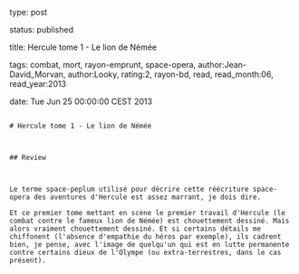 type: post
status: published
title: Hercule tome 1 - Le lion de Némée
tags:  combat,  mort,  rayon-emprunt,  space-opera, author:Jean-David_Morvan, author:Looky, rating:2, rayon-bd, read, read_month:06, read_year:2013
date: Tue Jun 25 00:00:00 CEST 2013
~~~~~~
# Hercule tome 1 - Le lion de Némée

## Review

Le terme space-peplum utilisé pour décrire cette réécriture space-opera des aventures d'Hercule est assez marrant, je dois dire.  
Et ce premier tome mettant en scène le premier travail d'Hercule (le combat contre le fameux lion de Némée) est chouettement dessiné. Mais alors vraiment chouettement dessiné. Et si certains détails me chiffonent (l'absence d'empathie du héros par exemple), ils cadrent bien, je pense, avec l'image de quelqu'un qui est en lutte permanente contre certains dieux de l'Olympe (ou extra-terrestres, dans le cas présent).  
